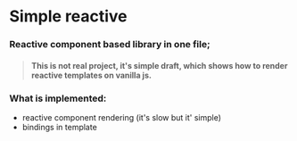 # Simple reactive
### Reactive component based library in one file;

> #### This is not real project, it's simple draft, which shows how to render reactive templates on vanilla js.

### What is implemented:

* reactive component rendering (it's slow but it' simple)
* bindings in template

